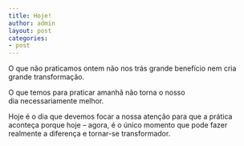 ```yaml
---
title: Hoje!
author: admin
layout: post
categories:
- post
---
```

O que não praticamos ontem não nos trás grande benefício nem cria grande transformação.

O que temos para praticar amanhã não torna o nosso dia necessariamente melhor.

Hoje é o dia que devemos focar a nossa atenção para que a prática aconteça porque hoje &#8211; agora, é o único momento que pode fazer realmente a diferença e tornar-se transformador.
